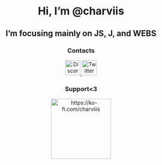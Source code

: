 <h1 align="center"> Hi, I’m @charviis</h1>
<h2 align="center"> I’m focusing mainly on JS, J, and WEBS </h2>


<h3 align="center">Contacts</h3>

<p align="center">
  <a href="https://discordapp.com/users/829337574849904721">
    <img alt="Discord" width="40px" src="https://cdn3.iconfinder.com/data/icons/social-network-flat-3/100/Discord-256.png" />
  </a>
  <a href="https://twitter.com/charviis">
    <img alt="Twitter" width="40px" src="https://cdn2.iconfinder.com/data/icons/metro-uinvert-dock/256/Twitter_NEW.png" />
  </a>
  <h3 align="center">Support<3</h3>
  <p align="center"

  
 
  <a href="https://ko-fi.com/charviiis">
    <img alt="https://ko-fi.com/charviiis" width="160px" src="https://storage.ko-fi.com/cdn/kofi2.png?v=3)" 
         </a>
</p>
    
</p>

<!---
charviis/charviis is a ✨ special ✨ repository because its `README.md` (this file) appears on your GitHub profile.
You can click the Preview link to take a look at your changes.
--->
